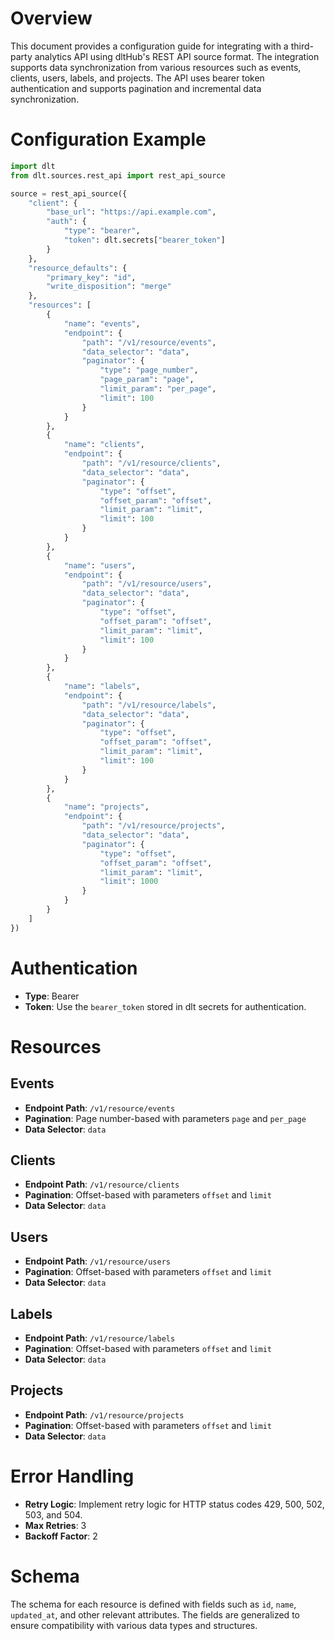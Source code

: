 # Overview

This document provides a configuration guide for integrating with a third-party analytics API using dltHub's REST API source format. The integration supports data synchronization from various resources such as events, clients, users, labels, and projects. The API uses bearer token authentication and supports pagination and incremental data synchronization.

# Configuration Example

```python
import dlt
from dlt.sources.rest_api import rest_api_source

source = rest_api_source({
    "client": {
        "base_url": "https://api.example.com",
        "auth": {
            "type": "bearer",
            "token": dlt.secrets["bearer_token"]
        }
    },
    "resource_defaults": {
        "primary_key": "id",
        "write_disposition": "merge"
    },
    "resources": [
        {
            "name": "events",
            "endpoint": {
                "path": "/v1/resource/events",
                "data_selector": "data",
                "paginator": {
                    "type": "page_number",
                    "page_param": "page",
                    "limit_param": "per_page",
                    "limit": 100
                }
            }
        },
        {
            "name": "clients",
            "endpoint": {
                "path": "/v1/resource/clients",
                "data_selector": "data",
                "paginator": {
                    "type": "offset",
                    "offset_param": "offset",
                    "limit_param": "limit",
                    "limit": 100
                }
            }
        },
        {
            "name": "users",
            "endpoint": {
                "path": "/v1/resource/users",
                "data_selector": "data",
                "paginator": {
                    "type": "offset",
                    "offset_param": "offset",
                    "limit_param": "limit",
                    "limit": 100
                }
            }
        },
        {
            "name": "labels",
            "endpoint": {
                "path": "/v1/resource/labels",
                "data_selector": "data",
                "paginator": {
                    "type": "offset",
                    "offset_param": "offset",
                    "limit_param": "limit",
                    "limit": 100
                }
            }
        },
        {
            "name": "projects",
            "endpoint": {
                "path": "/v1/resource/projects",
                "data_selector": "data",
                "paginator": {
                    "type": "offset",
                    "offset_param": "offset",
                    "limit_param": "limit",
                    "limit": 1000
                }
            }
        }
    ]
})
```

# Authentication

- **Type**: Bearer
- **Token**: Use the `bearer_token` stored in dlt secrets for authentication.

# Resources

## Events
- **Endpoint Path**: `/v1/resource/events`
- **Pagination**: Page number-based with parameters `page` and `per_page`
- **Data Selector**: `data`

## Clients
- **Endpoint Path**: `/v1/resource/clients`
- **Pagination**: Offset-based with parameters `offset` and `limit`
- **Data Selector**: `data`

## Users
- **Endpoint Path**: `/v1/resource/users`
- **Pagination**: Offset-based with parameters `offset` and `limit`
- **Data Selector**: `data`

## Labels
- **Endpoint Path**: `/v1/resource/labels`
- **Pagination**: Offset-based with parameters `offset` and `limit`
- **Data Selector**: `data`

## Projects
- **Endpoint Path**: `/v1/resource/projects`
- **Pagination**: Offset-based with parameters `offset` and `limit`
- **Data Selector**: `data`

# Error Handling

- **Retry Logic**: Implement retry logic for HTTP status codes 429, 500, 502, 503, and 504.
- **Max Retries**: 3
- **Backoff Factor**: 2

# Schema

The schema for each resource is defined with fields such as `id`, `name`, `updated_at`, and other relevant attributes. The fields are generalized to ensure compatibility with various data types and structures.